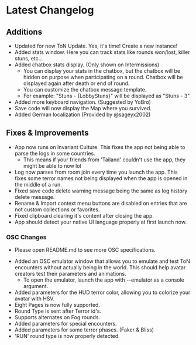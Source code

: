 ﻿# Latest Changelog

## Additions
- Updated for new ToN Update. Yes, it's time! Create a new instance!
- Added stats window. Here you can track stats like rounds won/lost, killer stuns, etc...
- Added chatbox stats display. (Only shown on Intermissions)
	- You can display your stats in the chatbox, but the chatbox will be hidden on purpose when participating on a round. Chatbox will be displayed again after death or end of round.
	- You can customize the chatbox message template.
	- For example: "Stuns - {LobbyStuns}" will be displayed as "Stuns - 3"
- Added more keyboard navigation. (Suggested by YoBro)
- Save code will now display the Map where you survived.
- Added German localization (Provided by @sageyx2002)

## Fixes & Improvements
- App now runs on Invariant Culture. This fixes the app not being able to parse the logs in some countries.
	- This means if your friends from 'Tailand' couldn't use the app, they might be able to now lol
- Log now parses from room join every time you launch the app. This fixes some terror names not being displayed when the app is opened in the middle of a run.
- Fixed save code delete warning message being the same as log history delete message.
- Rename & Import context menu buttons are disabled on entries that are not custom collections or favorites.
- Fixed clipboard clearing it's content after closing the app.
- App should detect your native UI language properly at first launch now.

### OSC Changes
* Please open README.md to see more OSC specifications.
- Added an OSC emulator window that allows you to emulate and test ToN encounters without actually being in the world. This should help avatar creators test their parameters and animations.
	- To open the emulator, launch the app with --emulator as a console argument.
- Added parameters for the HUD terror color, allowing you to colorize your avatar with HSV.
- Eight Pages is now fully supported.
- Round Type is sent after Terror id's.
- Supports alternates on Fog rounds.
- Added parameters for special encounters.
- Added parameters for some terror phases. (Faker & Bliss)
- 'RUN' round type is now properly detected.